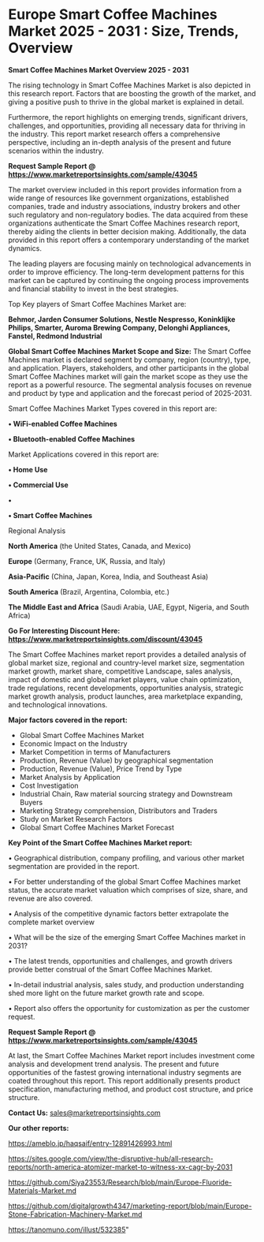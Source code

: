 # Europe Smart Coffee Machines Market 2025 - 2031 : Size, Trends, Overview

<Strong> Smart Coffee Machines Market Overview 2025 - 2031</strong>

The rising technology in Smart Coffee Machines Market is also depicted in this research report. Factors that are boosting the growth of the market, and giving a positive push to thrive in the global market is explained in detail.

Furthermore, the report highlights on emerging trends, significant drivers, challenges, and opportunities, providing all necessary data for thriving in the industry. This report market research offers a comprehensive perspective, including an in-depth analysis of the present and future scenarios within the industry.

<strong>Request Sample Report @ <a href=https://www.marketreportsinsights.com/sample/43045>https://www.marketreportsinsights.com/sample/43045</a></strong>

The market overview included in this report provides information from a wide range of resources like government organizations, established companies, trade and industry associations, industry brokers and other such regulatory and non-regulatory bodies. The data acquired from these organizations authenticate the Smart Coffee Machines research report, thereby aiding the clients in better decision making. Additionally, the data provided in this report offers a contemporary understanding of the market dynamics.

The leading players are focusing mainly on technological advancements in order to improve efficiency. The long-term development patterns for this market can be captured by continuing the ongoing process improvements and financial stability to invest in the best strategies.

Top Key players of Smart Coffee Machines Market are:

<strong>Behmor, Jarden Consumer Solutions, Nestle Nespresso, Koninklijke Philips, Smarter, Auroma Brewing Company, Delonghi Appliances, Fanstel, Redmond Industrial</strong>

<strong><b>Global Smart Coffee Machines Market Scope and Size:</b></strong>
The Smart Coffee Machines market is declared segment by company, region (country), type, and application. Players, stakeholders, and other participants in the global Smart Coffee Machines market will gain the market scope as they use the report as a powerful resource. The segmental analysis focuses on revenue and product by type and application and the forecast period of 2025-2031.

Smart Coffee Machines Market Types covered in this report are:

<strong>•  WiFi-enabled Coffee Machines

•  Bluetooth-enabled Coffee Machines</strong>

Market Applications covered in this report are:

<strong>•  Home Use

•  Commercial Use

•  

•  Smart Coffee Machines</strong> 

Regional Analysis

<strong>North America</strong> (the United States, Canada, and Mexico)

<strong>Europe</strong> (Germany, France, UK, Russia, and Italy)

<strong>Asia-Pacific</strong> (China, Japan, Korea, India, and Southeast Asia)

<strong>South America</strong> (Brazil, Argentina, Colombia, etc.)

<strong>The Middle East and Africa</strong> (Saudi Arabia, UAE, Egypt, Nigeria, and South Africa)

<strong>Go For Interesting Discount Here: <a href=https://www.marketreportsinsights.com/discount/43045>https://www.marketreportsinsights.com/discount/43045</a></strong>

The Smart Coffee Machines market report provides a detailed analysis of global market size, regional and country-level market size, segmentation market growth, market share, competitive Landscape, sales analysis, impact of domestic and global market players, value chain optimization, trade regulations, recent developments, opportunities analysis, strategic market growth analysis, product launches, area marketplace expanding, and technological innovations.

<strong><b>Major factors covered in the report:</b></strong>
<ul>
  <li>Global Smart Coffee Machines Market </li>
  <li>Economic Impact on the Industry</li>
  <li>Market Competition in terms of Manufacturers</li>
  <li>Production, Revenue (Value) by geographical segmentation</li>
  <li>Production, Revenue (Value), Price Trend by Type</li>
  <li>Market Analysis by Application</li>
  <li>Cost Investigation</li>
  <li>Industrial Chain, Raw material sourcing strategy and Downstream Buyers</li>
  <li>Marketing Strategy comprehension, Distributors and Traders</li>
  <li>Study on Market Research Factors</li>
  <li>Global Smart Coffee Machines Market Forecast</li>
</ul>

<strong><b>Key Point of the Smart Coffee Machines Market report:</b></strong>

• Geographical distribution, company profiling, and various other market segmentation are provided in the report.

• For better understanding of the global Smart Coffee Machines market status, the accurate market valuation which comprises of size, share, and revenue are also covered.

• Analysis of the competitive dynamic factors better extrapolate the complete market overview

• What will be the size of the emerging Smart Coffee Machines market in 2031?

• The latest trends, opportunities and challenges, and growth drivers provide better construal of the Smart Coffee Machines Market.

• In-detail industrial analysis, sales study, and production understanding shed more light on the future market growth rate and scope.

• Report also offers the opportunity for customization as per the customer request.

<strong>Request Sample Report @ <a href=https://www.marketreportsinsights.com/sample/43045>https://www.marketreportsinsights.com/sample/43045</a></strong>

At last, the Smart Coffee Machines Market report includes investment come analysis and development trend analysis. The present and future opportunities of the fastest growing international industry segments are coated throughout this report. This report additionally presents product specification, manufacturing method, and product cost structure, and price structure.

<strong>Contact Us:</strong>
sales@marketreportsinsights.com

<strong>Our other reports:</strong>

<a href=https://ameblo.jp/haqsaif/entry-12891426993.html>https://ameblo.jp/haqsaif/entry-12891426993.html</a>

<a href=https://sites.google.com/view/the-disruptive-hub/all-research-reports/north-america-atomizer-market-to-witness-xx-cagr-by-2031>https://sites.google.com/view/the-disruptive-hub/all-research-reports/north-america-atomizer-market-to-witness-xx-cagr-by-2031</a>

<a href=https://github.com/Siya23553/Research/blob/main/Europe-Fluoride-Materials-Market.md>https://github.com/Siya23553/Research/blob/main/Europe-Fluoride-Materials-Market.md</a>

<a href=https://github.com/digitalgrowth4347/marketing-report/blob/main/Europe-Stone-Fabrication-Machinery-Market.md>https://github.com/digitalgrowth4347/marketing-report/blob/main/Europe-Stone-Fabrication-Machinery-Market.md</a>

<a href=https://tanomuno.com/illust/532385>https://tanomuno.com/illust/532385</a>"
